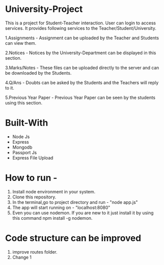 # University-Project

This is a project for Student-Teacher interaction.
User can login to access services.
It provides following services to the Teacher/Student/University.

1.Assignments - Assignment can be uploaded by the Teacher and Students can view them.

2.Notices - Notices by the University-Department can be displayed in this section.

3.Marks/Notes - These files can be uploaded directly to the server and can be downloaded by the Students.

4.Q/Ans - Doubts can be asked by the Students and the Teachers will reply to it.

5.Previous Year Paper - Previous Year Paper can be seen by the students using this section.

# Built-With
- Node Js
- Express
- Mongodb
- Passport Js
- Express File Upload

# How to run - 
1. Install node environment in your system.
2. Clone this repository.
3. In the terminal,go to project directory and run - "node app.js"
4. The app will start running on - "localhost:8080"
5. Even you can use nodemon. If you are new to it just install it by using this command npm install -g nodemon.


# Code structure can be improved
1. improve routes folder.
2. Change 1
